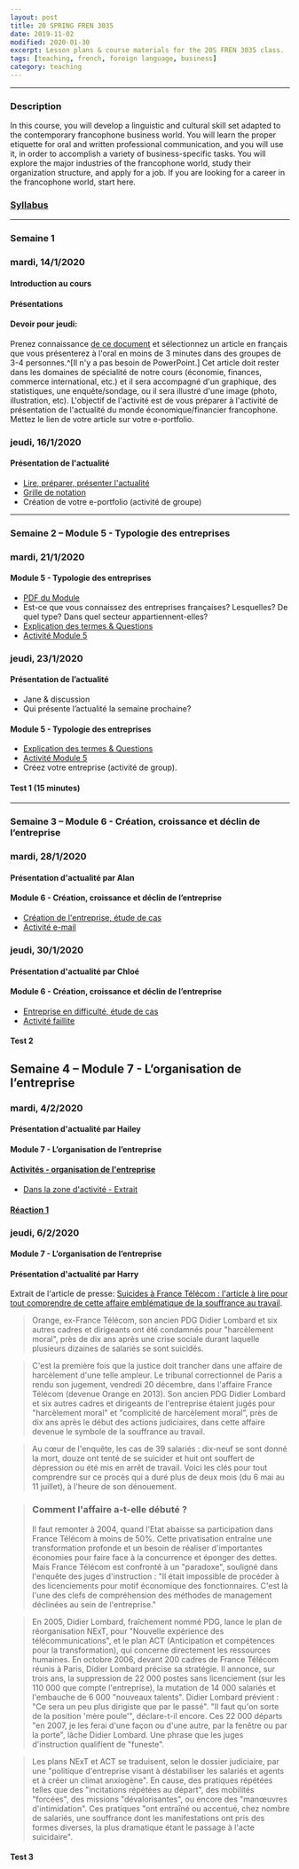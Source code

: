 ```yaml
--- 
layout: post
title: 20 SPRING FREN 3035 
date: 2019-11-02 
modified: 2020-01-30  
excerpt: Lesson plans & course materials for the 20S FREN 3035 class. 
tags: [teaching, french, foreign language, business]
category: teaching
---
```


- - - 
### Description
In this course, you will develop a linguistic and cultural skill set adapted to the contemporary francophone business world. You will learn the proper etiquette for oral and written professional communication, and you will use it, in order to accomplish a variety of business-specific tasks. You will explore the major industries of the francophone world, study their organization structure, and apply for a job. If you are looking for a career in the francophone world, start here.

### [Syllabus](https://drive.google.com/file/d/1G0e4UglbFRbpGKUkZDsUy_QzPQRbT4YQ/view?usp=sharing)
- - - 


### Semaine 1
### mardi, 14/1/2020
#### Introduction au cours
#### Présentations
#### Devoir pour jeudi:
Prenez connaissance [de ce document](https://drive.google.com/file/d/1C2mWYt71vTKAHdOWPH6p6T_QIAVxb8qv/view?usp=sharing) et sélectionnez un article en français que vous présenterez à l'oral en moins de 3 minutes dans des groupes de 3-4 personnes.^[Il n'y a pas besoin de PowerPoint.] Cet article doit rester dans les domaines de spécialité de notre cours (économie, finances, commerce international, etc.) et il sera accompagné d'un graphique, des statistiques, une enquête/sondage, ou il sera illustré d'une image (photo, illustration, etc). L'objectif de l'activité est de vous préparer à l'activité de présentation de l'actualité du monde économique/financier francophone. Mettez le lien de votre article sur votre e-portfolio.

### jeudi, 16/1/2020
#### Présentation de l'actualité 
- [Lire, préparer, présenter l'actualité](https://drive.google.com/file/d/1C2mWYt71vTKAHdOWPH6p6T_QIAVxb8qv/view?usp=sharing)
- [Grille de notation](https://docs.google.com/document/d/1uM4jQv1MjS_DNAYH2SlazQnMi1I_Y-QUCOJabY57utg/edit?usp=sharing) 
- Création de votre e-portfolio (activité de groupe) 

- - - 
  
### Semaine 2 – Module 5 - Typologie des entreprises
### mardi, 21/1/2020
#### Module 5 - Typologie des entreprises 
- [PDF du Module](https://drive.google.com/file/d/1CDaExg76ZVt7NKHEbv0mO1OVJYWzq24n/view?usp=sharing)
- Est-ce que vous connaissez des entreprises françaises? Lesquelles? De quel type? Dans quel secteur appartiennent-elles? 
- [Explication des termes & Questions](https://drive.google.com/file/d/1CBqygYm-Low3nLjWhBIXxAq-xfmZjcfK/view?usp=sharing) 
- [Activité Module 5](https://drive.google.com/file/d/1CEnftXcxcTFozfA8oCUcjOc2sohXUm26/view?usp=sharing)

### jeudi, 23/1/2020

#### Présentation de l’actualité
- Jane & discussion
- Qui présente l’actualité la semaine prochaine?

#### Module 5 - Typologie des entreprises
- [Explication des termes & Questions](https://drive.google.com/file/d/1CBqygYm-Low3nLjWhBIXxAq-xfmZjcfK/view?usp=sharing) 
- [Activité Module 5](https://drive.google.com/file/d/1CEnftXcxcTFozfA8oCUcjOc2sohXUm26/view?usp=sharing)
- Créez votre entreprise (activité de group).

#### Test 1 (15 minutes)

- - - 

### Semaine 3 – Module 6 - Création, croissance et déclin de l’entreprise

### mardi, 28/1/2020

#### Présentation d'actualité par Alan 

#### Module 6 - Création, croissance et déclin de l’entreprise
- [Création de l'entreprise, étude de cas](https://drive.google.com/file/d/1Jci1zgD3nID8jgGxGZApjWPSlPwHfs5u/view?usp=sharing)
- [Activité e-mail](https://drive.google.com/file/d/1J__o96RuOajdzTy6G0_NjFhV7FcBzEhv/view?usp=sharing)


### jeudi, 30/1/2020
#### Présentation d'actualité par Chloé 
#### Module 6 - Création, croissance et déclin de l’entreprise
- [Entreprise en difficulté, étude de cas](https://drive.google.com/file/d/1Jci1zgD3nID8jgGxGZApjWPSlPwHfs5u/view?usp=sharing)
- [Activité faillite](https://drive.google.com/file/d/1JcZDD8P1hpMHJa67KM6Ama3ZEkkv42nY/view?usp=sharing)

#### Test 2


## Semaine 4 – Module 7 - L’organisation de l’entreprise
### mardi, 4/2/2020

#### Présentation d'actualité par Hailey 

#### Module 7 - L’organisation de l’entreprise

#### [Activités - organisation de l'entreprise](https://drive.google.com/file/d/1JyR5y-R5ytoqzJ7VAbjb6RDuVxn0KYuJ/view?usp=sharing)
- [Dans la zone d'activité - Extrait](https://drive.google.com/file/d/1K-FOWs6JKhahjEZliWCt_dfT2s_FXLz0/view?usp=sharing)

#### [Réaction 1](https://drive.google.com/file/d/1Cmmoc8UP9iG9Yaibi0fcdzsLDigCfxqw/view?usp=sharing)

 
### jeudi, 6/2/2020
#### Module 7 - L’organisation de l’entreprise
#### Présentation d'actualité par Harry

Extrait de l'article de presse: [Suicides à France Télécom : l'article à lire pour tout comprendre de cette affaire emblématique de la souffrance au travail](https://www.francetvinfo.fr/economie/emploi/carriere/vie-professionnelle/sante-au-travail/suicides-a-france-telecom-l-article-a-lire-pour-comprendre-pourquoi-orange-se-retrouve-devant-la-justice_3423431.html).

> Orange, ex-France Télécom, son ancien PDG Didier Lombard et six autres cadres et dirigeants ont été condamnés pour "harcèlement moral", près de dix ans après une crise sociale durant laquelle plusieurs dizaines de salariés se sont suicidés. 

> C'est la première fois que la justice doit trancher dans une affaire de harcèlement d'une telle ampleur. Le tribunal correctionnel de Paris a rendu son jugement, vendredi 20 décembre, dans l'affaire France Télécom (devenue Orange en 2013). Son ancien PDG Didier Lombard et six autres cadres et dirigeants de l'entreprise étaient jugés pour "harcèlement moral" et "complicité de harcèlement moral", près de dix ans après le début des actions judiciaires, dans cette affaire devenue le symbole de la souffrance au travail.

> Au cœur de l'enquête, les cas de 39 salariés : dix-neuf se sont donné la mort, douze ont tenté de se suicider et huit ont souffert de dépression ou été mis en arrêt de travail. Voici les clés pour tout comprendre sur ce procès qui a duré plus de deux mois (du 6 mai au 11 juillet), à l'heure de son dénouement.

> ### Comment l'affaire a-t-elle débuté ?
> Il faut remonter à 2004, quand l'Etat abaisse sa participation dans France Télécom à moins de 50%. Cette privatisation entraîne une transformation profonde et un besoin de réaliser d'importantes économies pour faire face à la concurrence et éponger des dettes. Mais France Télécom est confronté à un "paradoxe", souligné dans l'enquête des juges d'instruction : "Il était impossible de procéder à des licenciements pour motif économique des fonctionnaires. C'est là l'une des clefs de compréhension des méthodes de management déclinées au sein de l'entreprise."

> En 2005, Didier Lombard, fraîchement nommé PDG, lance le plan de réorganisation NExT, pour "Nouvelle expérience des télécommunications", et le plan ACT (Anticipation et compétences pour la transformation), qui concerne directement les ressources humaines. En octobre 2006, devant 200 cadres de France Télécom réunis à Paris, Didier Lombard précise sa stratégie. Il annonce, sur trois ans, la suppression de 22 000 postes sans licenciement (sur les 110 000 que compte l'entreprise), la mutation de 14 000 salariés et l'embauche de 6 000 "nouveaux talents". Didier Lombard prévient : "Ce sera un peu plus dirigiste que par le passé". "Il faut qu'on sorte de la position 'mère poule'", déclare-t-il encore. Ces 22 000 départs "en 2007, je les ferai d'une façon ou d'une autre, par la fenêtre ou par la porte", lâche Didier Lombard. Une phrase que les juges d'instruction qualifient de "funeste".

> Les plans NExT et ACT se traduisent, selon le dossier judiciaire, par une "politique d'entreprise visant à déstabiliser les salariés et agents et à créer un climat anxiogène". En cause, des pratiques répétées telles que des "incitations répétées au départ", des mobilités "forcées", des missions "dévalorisantes", ou encore des "manœuvres d'intimidation". Ces pratiques "ont entraîné ou accentué, chez nombre de salariés, une souffrance dont les manifestations ont pris des formes diverses, la plus dramatique étant le passage à l'acte suicidaire".


#### Test 3

<!--
Semaine 5 – Invité(e)
mardi, 11/2/2020
Invité(e)
jeudi, 13/2/2020
Language Lab
Réaction 2
Semaine 6 – Module 1 - Travailler en France
mardi, 18/2/2020
Module 1 - Travailler en France
Réaction 3
jeudi, 20/2/2020
Module 1 - Travailler en France
Test 4
Semaine 7 – Film La loi du marché
mardi, 25/2/2020
Discussion sur le film La loi du marché
jeudi, 27/2/2020
Discussion sur le film La loi du marché
Réaction 4
Semaine 8 – Module 2 - La correspondance
mardi, 3/3/2020
Module 2 - La correspondance
jeudi, 5/3/2020
Module 2 - La correspondance
Devoir noté 1
Semaine 9 – Spring Break
mardi, 10/3/2020
jeudi, 12/3/2020
Semaine 10 – Module 4 - À la recherche d’un emploi
mardi, 17/3/2020
Module 4 - À la recherche d’un emploi
jeudi, 19/3/2020
Module 4 - À la recherche d’un emploi
Devoir noté 2
Semaine 11 – Préparation pour l’examen oral
mardi, 24/3/2020
Préparation pour l’examen oral
jeudi, 26/3/2020
Préparation pour l’examen oral
Semaine 12 – Examen oral
mardi, 31/3/2020
Examen oral
jeudi, 2/4/2020
Examen oral
Réaction 5
Semaine 13 – Exposé
mardi, 7/4/2020
Exposé
jeudi, 9/4/2020
Exposé
Semaine 14 – Préparation du DFP
mardi, 14/4/2020
Préparation du DFP
jeudi, 16/4/2020
Préparation du DFP
Devoir noté 3
Semaine 15 – Préparation du DFP
mardi, 21/4/2020
Préparation du DFP
jeudi, 23/4/2020
Préparation du DFP
Examen DFP
date à vérifier -->
